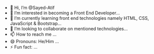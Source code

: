 - 👋 Hi, I’m @Sayed-Atif
- 👀 I’m interested in becoming a Front End Developer...
- 🌱 I’m currently learning front end technologies namely HTML, CSS, JavaScript & Bootstrap...
- 💞️ I’m looking to collaborate on mentioned technologies...
- 📫 How to reach me ...
- 😄 Pronouns: He/Him ...
- ⚡ Fun fact: ...

<!---
Sayed-Atif/Sayed-Atif is a ✨ special ✨ repository because its `README.md` (this file) appears on your GitHub profile.
You can click the Preview link to take a look at your changes.
--->
